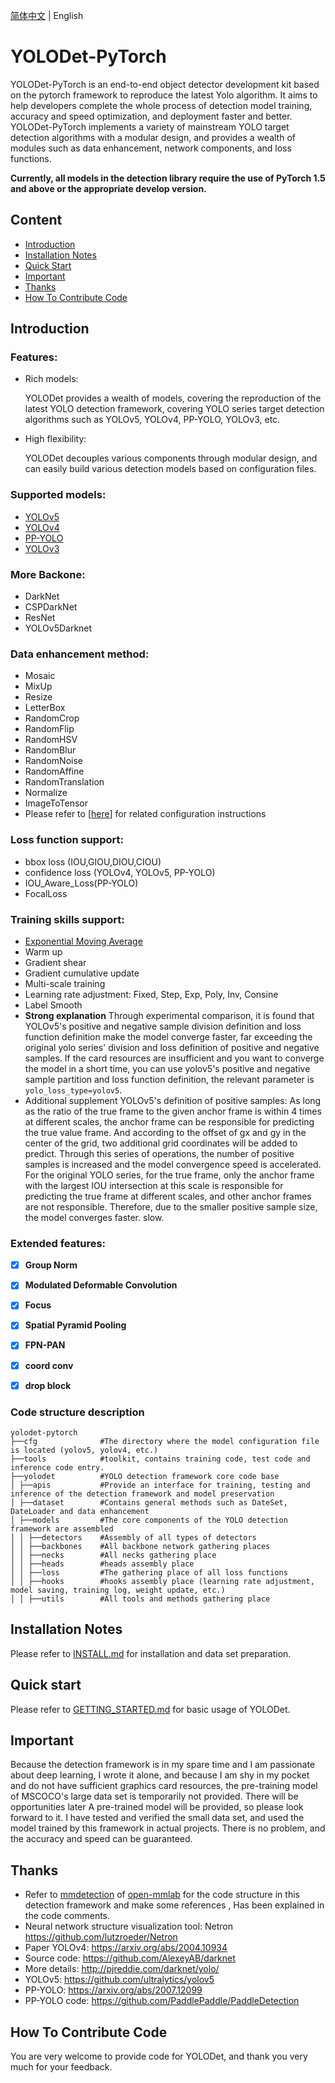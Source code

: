 [简体中文](README_cn.md) | English
# YOLODet-PyTorch
YOLODet-PyTorch is an end-to-end object detector development kit based on the pytorch framework to reproduce the latest Yolo algorithm. It aims to help developers complete the whole process of detection model training, accuracy and speed optimization, and deployment faster and better. YOLODet-PyTorch implements a variety of mainstream YOLO target detection algorithms with a modular design, and provides a wealth of modules such as data enhancement, network components, and loss functions.

**Currently, all models in the detection library require the use of PyTorch 1.5 and above or the appropriate develop version.**  

## Content
- [Introduction](#Introduction)
- [Installation Notes](#Installation-Notes)
- [Quick Start](#Quick-Start)
- [Important](#Important)
- [Thanks](#Thanks)
- [How To Contribute Code](#How-to-Contribute-Code)

## Introduction

### Features:

- Rich models:

   YOLODet provides a wealth of models, covering the reproduction of the latest YOLO detection framework, covering YOLO series target detection algorithms such as YOLOv5, YOLOv4, PP-YOLO, YOLOv3, etc.

- High flexibility:

  YOLODet decouples various components through modular design, and can easily build various detection models based on configuration files.

### Supported models:

- [YOLOv5](docs/yolov5.md)
- [YOLOv4](docs/yolov4.md)
- [PP-YOLO](docs/pp-yolo.md)
- [YOLOv3](docs/yolov3.md)

### More Backone:

- DarkNet
- CSPDarkNet
- ResNet
- YOLOv5Darknet

### Data enhancement method:

- Mosaic
- MixUp
- Resize
- LetterBox
- RandomCrop
- RandomFlip
- RandomHSV
- RandomBlur
- RandomNoise
- RandomAffine
- RandomTranslation
- Normalize
- ImageToTensor
- Please refer to [[here](docs/TRANSFORMS_cn.md)] for related configuration instructions

### Loss function support:

- bbox loss (IOU,GIOU,DIOU,CIOU)
- confidence loss (YOLOv4, YOLOv5, PP-YOLO)
- IOU_Aware_Loss(PP-YOLO)
- FocalLoss


### Training skills support:

- [Exponential Moving Average](https://www.tensorflow.org/api_docs/python/tf/train/ExponentialMovingAverage)
- Warm up
- Gradient shear
- Gradient cumulative update
- Multi-scale training
- Learning rate adjustment: Fixed, Step, Exp, Poly, Inv, Consine
- Label Smooth
- **Strong explanation** Through experimental comparison, it is found that YOLOv5's positive and negative sample division definition and loss function definition make the model converge faster, far exceeding the original yolo series' division and loss definition of positive and negative samples. If the card resources are insufficient and you want to converge the model in a short time, you can use yolov5's positive and negative sample partition and loss function definition, the relevant parameter is `yolo_loss_type=yolov5`.
- Additional supplement YOLOv5's definition of positive samples: As long as the ratio of the true frame to the given anchor frame is within 4 times at different scales, the anchor frame can be responsible for predicting the true value frame. And according to the offset of gx and gy in the center of the grid, two additional grid coordinates will be added to predict. Through this series of operations, the number of positive samples is increased and the model convergence speed is accelerated. For the original YOLO series, for the true frame, only the anchor frame with the largest IOU intersection at this scale is responsible for predicting the true frame at different scales, and other anchor frames are not responsible. Therefore, due to the smaller positive sample size, the model converges faster. slow.

### Extended features:

- [x] **Group Norm**
- [x] **Modulated Deformable Convolution**
- [x] **Focus**
- [x] **Spatial Pyramid Pooling**
- [x] **FPN-PAN**
- [x] **coord conv**
- [x] **drop block**


### Code structure description
```
yolodet-pytorch
├──cfg              #The directory where the model configuration file is located (yolov5, yolov4, etc.)
├──tools            #toolkit, contains training code, test code and inference code entry.
├──yolodet          #YOLO detection framework core code base
│ ├──apis           #Provide an interface for training, testing and inference of the detection framework and model preservation
│ ├──dataset        #Contains general methods such as DateSet, DateLoader and data enhancement
│ ├──models         #The core components of the YOLO detection framework are assembled
│ │ ├──detectors    #Assembly of all types of detectors
│ │ ├──backbones    #All backbone network gathering places
│ │ ├──necks        #All necks gathering place
│ │ ├──heads        #heads assembly place
│ │ ├──loss         #The gathering place of all loss functions
│ │ ├──hooks        #hooks assembly place (learning rate adjustment, model saving, training log, weight update, etc.)
│ │ ├──utils        #All tools and methods gathering place
```

## Installation Notes

Please refer to [INSTALL.md](docs/INSTALL.md) for installation and data set preparation.


## Quick start

Please refer to [GETTING_STARTED.md](docs/GETTING_STARTED.md) for basic usage of YOLODet.

## Important
Because the detection framework is in my spare time and I am passionate about deep learning, I wrote it alone, and because I am shy in my pocket and do not have sufficient graphics card resources, the pre-training model of MSCOCO's large data set is temporarily not provided. There will be opportunities later A pre-trained model will be provided, so please look forward to it. I have tested and verified the small data set, and used the model trained by this framework in actual projects. There is no problem, and the accuracy and speed can be guaranteed.

## Thanks
- Refer to [mmdetection](https://github.com/open-mmlab/mmdetection) of [open-mmlab](https://github.com/open-mmlab) for the code structure in this detection framework and make some references , Has been explained in the code comments.
- Neural network structure visualization tool: Netron https://github.com/lutzroeder/Netron
- Paper YOLOv4: https://arxiv.org/abs/2004.10934
- Source code: https://github.com/AlexeyAB/darknet
- More details: http://pjreddie.com/darknet/yolo/
- YOLOv5: https://github.com/ultralytics/yolov5
- PP-YOLO: https://arxiv.org/abs/2007.12099
- PP-YOLO code: https://github.com/PaddlePaddle/PaddleDetection


## How To Contribute Code

You are very welcome to provide code for YOLODet, and thank you very much for your feedback.
